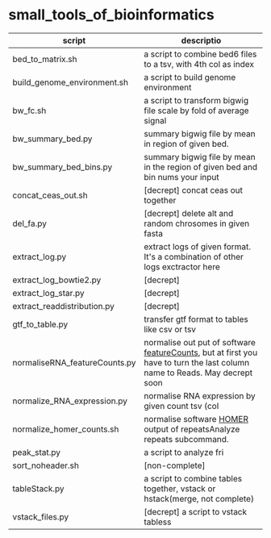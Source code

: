 # small_tools_of_bioinformatics

| script  | descriptio |
| --- | --- |
| bed_to_matrix.sh| a script to combine bed6 files to a tsv, with 4th col as index  |
| build_genome_environment.sh| a script to build genome environment  |
| bw_fc.sh | a script to transform bigwig file scale by fold of average signal  |
| bw_summary_bed.py | summary bigwig file by mean in region of given bed.  |
| bw_summary_bed_bins.py| summary bigwig file by mean in the region of given bed and bin nums your input  |
| concat_ceas_out.sh| [decrept] concat ceas out together  |
| del_fa.py| [decrept] delete alt and random chrosomes in given fasta  |
| extract_log.py| extract logs of given format. It's a combination of other logs exctractor here |
| extract_log_bowtie2.py| [decrept] |
| extract_log_star.py| [decrept] |
| extract_readdistribution.py| [decrept] |
| gtf_to_table.py| transfer gtf format to tables like csv or tsv |
| normaliseRNA_featureCounts.py| normalise out put of software [featureCounts](http://subread.sourceforge.net/), but at first you have to turn the last column name to Reads. May decrept soon |
| normalize_RNA_expression.py| normalise RNA expression by given count tsv (col| feature,counts) and feature length tsv(col| feature, length) |
| normalize_homer_counts.sh| normalise software [HOMER](http://homer.ucsd.edu/homer/) output of repeatsAnalyze repeats subcommand. |
| peak_stat.py| a script to analyze fri |
| sort_noheader.sh| [non-complete] |
| tableStack.py | a script to combine tables together, vstack or hstack(merge, not complete) |
| vstack_files.py| [decrept] a script to vstack tabless |
